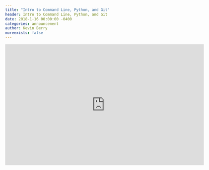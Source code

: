 ```yaml
---
title: "Intro to Command Line, Python, and Git"
header: Intro to Command Line, Python, and Git
date: 2018-1-16 00:00:00 -0400
categories: announcement
author: Kevin Berry
moreexists: false
---
```

<!-- embedded slides should have width="640" height="389" -->
<div class="has-text-centered" style="width:100%;"><iframe src="https://docs.google.com/presentation/d/1lii3zj1NDXQHcx4G5bT0AQcIH_hXZqnl_1eND0wNlzA/edit?usp=sharing" frameborder="0" width="640" height="389" allowfullscreen="true" mozallowfullscreen="true" webkitallowfullscreen="true"></iframe></div>

